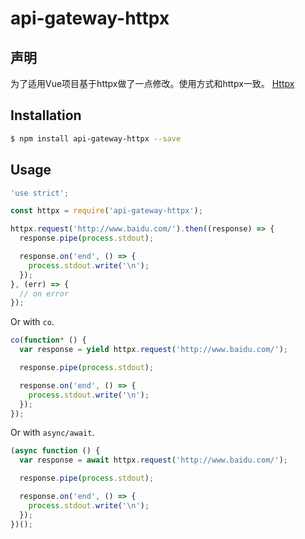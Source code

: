 api-gateway-httpx
===========

##  声明
为了适用Vue项目基于httpx做了一点修改。使用方式和httpx一致。
[Httpx](https://github.com/JacksonTian/httpx)
## Installation

```bash
$ npm install api-gateway-httpx --save
```

## Usage

```js
'use strict';

const httpx = require('api-gateway-httpx');

httpx.request('http://www.baidu.com/').then((response) => {
  response.pipe(process.stdout);

  response.on('end', () => {
    process.stdout.write('\n');
  });
}, (err) => {
  // on error
});
```

Or with `co`.

```js
co(function* () {
  var response = yield httpx.request('http://www.baidu.com/');

  response.pipe(process.stdout);

  response.on('end', () => {
    process.stdout.write('\n');
  });
});
```

Or with `async/await`.

```js
(async function () {
  var response = await httpx.request('http://www.baidu.com/');

  response.pipe(process.stdout);

  response.on('end', () => {
    process.stdout.write('\n');
  });
})();
```

